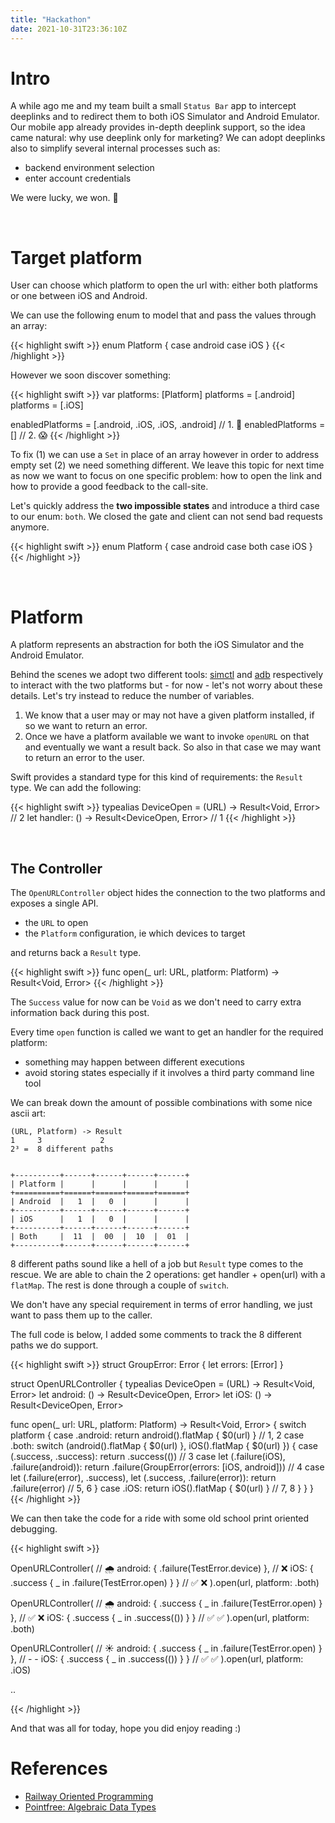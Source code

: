 ```yaml
---
title: "Hackathon"
date: 2021-10-31T23:36:10Z
---
```


# Intro

A while ago me and my team built a small `Status Bar` app to intercept deeplinks and to redirect them to both iOS Simulator and Android Emulator. Our mobile app already provides in-depth deeplink support, so the idea came natural: why use deeplink only for marketing?
We can adopt deeplinks also to simplify several internal processes such as:
- backend environment selection
- enter account credentials

We were lucky, we won. 🎉

&nbsp;

# Target platform

User can choose which platform to open the url with: either both platforms or one between iOS and Android.

We can use the following enum to model that and pass the values through an array:

{{< highlight swift >}}
enum Platform {
  case android
  case iOS
}
{{< /highlight >}}

However we soon discover something:

{{< highlight swift >}}
var platforms: [Platform]
platforms = [.android] 
platforms = [.iOS]

enabledPlatforms = [.android, .iOS, .iOS, .android] // 1. 🤔
enabledPlatforms = [] // 2. 😱
{{< /highlight >}}

To fix (1) we can use a `Set` in place of an array however in order to address empty set (2) we need something different. We leave this topic for next time as now we want to focus on one specific problem: how to open the link and how to provide a good feedback to the call-site.

Let's quickly address the **two impossible states** and introduce a third case to our enum: `both`. We closed the gate and client can not send bad requests anymore.

{{< highlight swift >}}
enum Platform {
  case android
  case both
  case iOS
}
{{< /highlight >}}

&nbsp;


# Platform

A platform represents an abstraction for both the iOS Simulator and the Android Emulator.

Behind the scenes we adopt two different tools: [simctl][simctl] and [adb][adb] respectively to interact with the two platforms but - for now - let's not worry about these details. Let's try instead to reduce the number of variables.

1. We know that a user may or may not have a given platform installed, if so we want to return an error.
2. Once we have a platform available we want to invoke `openURL` on that and eventually we want a result back. So also in that case we may want to return an error to the user.

Swift provides a standard type for this kind of requirements: the `Result` type.
We can add the following:

{{< highlight swift >}}
typealias DeviceOpen = (URL) -> Result<Void, Error> // 2 
let handler: () -> Result<DeviceOpen, Error> // 1
{{< /highlight >}}

&nbsp;

## The Controller

The `OpenURLController` object hides the connection to the two platforms and exposes a single API.

- the `URL` to open
- the `Platform` configuration, ie which devices to target

and returns back a `Result` type.

{{< highlight swift >}}
func open(_ url: URL, platform: Platform) -> Result<Void, Error>
{{< /highlight >}}

The `Success` value for now can be `Void` as we don't need to carry extra information back during this post.

Every time `open` function is called we want to get an handler for the required platform:
* something may happen between different executions
* avoid storing states especially if it involves a third party command line tool

We can break down the amount of possible combinations with some nice ascii art:



```
(URL, Platform) -> Result
1     3             2
2³ =  8 different paths


+----------+------+------+------+------+
| Platform |      |      |      |      |
+==========+======+======+======+======+
| Android  |   1  |   0  |      |      |
+----------+------+------+------+------+
| iOS      |   1  |   0  |      |      |
+----------+------+------+------+------+
| Both     |  11  |  00  |  10  |  01  |
+----------+------+------+------+------+
```


8 different paths sound like a hell of a job but `Result` type comes to the rescue. 
We are able to chain the 2 operations: get handler + open(url) with a `flatMap`. The rest is done through a couple of `switch`.

We don't have any special requirement in terms of error handling, we just want to pass them up to the caller.

The full code is below, I added some comments to track the 8 different paths we do support. 

{{< highlight swift >}}
struct GroupError: Error {
  let errors: [Error]
}

struct OpenURLController {
  typealias DeviceOpen = (URL) -> Result<Void, Error>
  let android: () -> Result<DeviceOpen, Error>
  let iOS: () -> Result<DeviceOpen, Error>

  func open(_ url: URL, platform: Platform) -> Result<Void, Error> {
    switch platform {
    case .android:
      return android().flatMap { $0(url) } // 1, 2
    case .both:
      switch (android().flatMap { $0(url) }, iOS().flatMap { $0(url) }) {
      case (.success, .success):
        return .success(()) // 3
      case let (.failure(iOS), .failure(android)):
        return .failure(GroupError(errors: [iOS, android])) // 4
      case let (.failure(error), .success), let (.success, .failure(error)):
        return .failure(error) // 5, 6
      }
    case .iOS:
      return iOS().flatMap { $0(url) } // 7, 8
    }
  }
}
{{< /highlight >}}

We can then take the code for a ride with some old school print oriented debugging.

{{< highlight swift >}}

OpenURLController( // 🌧
  android: { .failure(TestError.device) },                      // ❌
  iOS: { .success { _ in .failure(TestError.open) } }           // ✅ ❌
).open(url, platform: .both)

OpenURLController( // 🌧
 android: { .success { _ in .failure(TestError.open) } },      // ✅ ❌
 iOS: { .success { _ in .success(()) } }                       // ✅ ✅
).open(url, platform: .both)

OpenURLController( // ☀️
  android: { .success { _ in .failure(TestError.open) } },      // - -
  iOS: { .success { _ in .success(()) } }                       // ✅ ✅
).open(url, platform: .iOS)

..

{{< /highlight >}}


And that was all for today, hope you did enjoy reading :)


# References

* [Railway Oriented Programming](https://fsharpforfunandprofit.com/rop/)
* [Pointfree: Algebraic Data Types](https://www.pointfree.co/collections/algebraic-data-types/algebraic-data-types)

[simctl]: <https://nshipster.com/simctl/>
[adb]: <https://developer.android.com/studio/command-line/adb>
